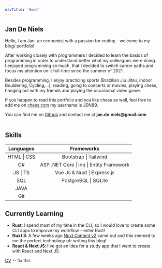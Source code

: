 ```yaml
---
navTitle: 'Home'
---
```


## Jan De Niels


Hello, 
I am Jan, an economist with a passion for coding - welcome to my blog/ portfolio!

After working closely with programmers I decided to learn the basics of programming in order to understand better what my colleagues were doing. I enjoyed programming so much, that I decided to switch career paths and focus my attention on it full-time since the summer of 2021.

Besides programming, I enjoy practicing sports (Brazilian Jiu Jitsu, indoor Bouldering, Cycling,...), reading, going to concerts or movies, playing chess, hanging out with my friends and playing the occasional video game.  

If you happen to read this portfolio and you like chess as well, feel free to add me on [chess.com](https://www.chess.com/home) my username is JDN89.



You can find me on [Github](https://github.com/JDN89) and contact me at __jan.de.niels@gmail.com__  
<br>

## Skills

| Languages  | Frameworks | 
| :----: | :----: | 
| HTML \| CSS        | Bootstrap \|  Tailwind      | 
|C#       | ASP .NET Core  \|   inq \| Entity Framework      | 
| JS \| TS   | Vue Js & Nuxt \| Express.js    | 
| SQL    | PostgreSQL \| SQLite  | 
| JAVA     |
| Git |
     
## Currently Learning

- **Rust**: I spend most of my time in the CLI, so I would love to create some CLI apps to improve my workflow - enter Rust!
- **Nuxt 3**: A few weeks ago [Nuxt Content v2](https://twitter.com/nuxt_js/status/1529161019112800256) came out and this seemed to me the perfect technology ofr writing this blog!
- **React & Next JS**: I've got an idea for a study app that I want to create with React and Next JS.


 [CV](/public/CV.pdf) -- fix this


